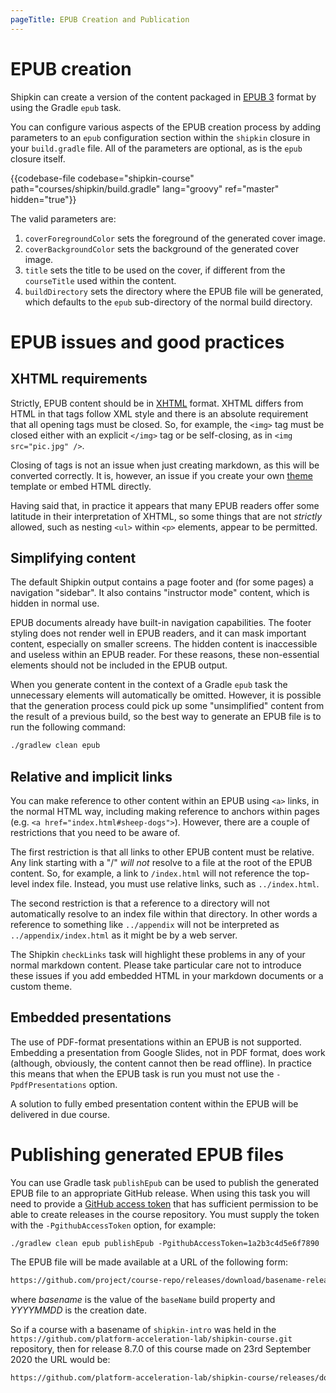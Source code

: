 ```yaml
---
pageTitle: EPUB Creation and Publication
---
```


# EPUB creation

Shipkin can create a version of the content packaged in
[EPUB 3](https://www.w3.org/publishing/epub3/) format
by using the Gradle `epub` task.

You can configure various aspects of the EPUB creation process
by adding parameters to an `epub` configuration section within
the `shipkin` closure in your `build.gradle` file.
All of the parameters are optional, as is the `epub` closure itself.

{{codebase-file codebase="shipkin-course" path="courses/shipkin/build.gradle" lang="groovy" ref="master" hidden="true"}}

The valid parameters are:

1.  `coverForegroundColor` sets the foreground of the generated cover image.
1.  `coverBackgroundColor` sets the background of the generated cover image.
1.  `title` sets the title to be used on the cover, if different from the
    `courseTitle` used within the content.
1.  `buildDirectory` sets the directory where the EPUB file will be
    generated, which defaults to the `epub` sub-directory of the
    normal build directory.

# EPUB issues and good practices

## XHTML requirements

Strictly, EPUB content should be in [XHTML](https://www.w3.org/TR/xhtml1/)
format.
XHTML differs from HTML in that tags follow XML style and there is an
absolute requirement that all opening tags must be closed.
So, for example, the `<img>` tag must be closed either with an explicit
`</img>` tag or be self-closing, as in `<img src="pic.jpg" />`.

Closing of tags is not an issue when just creating markdown, as this
will be converted correctly.
It is, however, an issue if you create your own [theme](../theme/index.html)
template or embed HTML directly.

Having said that, in practice it appears that many EPUB readers offer
some latitude in their interpretation of XHTML, so some things that are
not *strictly* allowed, such as nesting `<ul>` within `<p>` elements, appear
to be permitted.

## Simplifying content

The default Shipkin output contains a page footer and (for some pages)
a navigation "sidebar".
It also contains "instructor mode" content, which is hidden in normal
use.

EPUB documents already have built-in navigation capabilities.
The footer styling does not render well in EPUB readers, and it can mask
important content, especially on smaller screens.
The hidden content is inaccessible and useless within an EPUB reader.
For these reasons, these non-essential elements should not be included in
the EPUB output.

When you generate content in the context of a Gradle `epub` task
the unnecessary elements will automatically be omitted.
However, it is possible that the generation process could pick up some
"unsimplified" content from the result of a previous build, so the
best way to generate an EPUB file is to run the following
command:

```bash
./gradlew clean epub
```

## Relative and implicit links

You can make reference to other content within an EPUB using
`<a>` links, in the normal HTML way, including making reference to
anchors within pages (e.g. `<a href="index.html#sheep-dogs">`).
However, there are a couple of restrictions that you need to
be aware of.

The first restriction is that all links to other EPUB content must
be relative.
Any link starting with a "/" *will not* resolve to a file at the
root of the EPUB content.
So, for example, a link to `/index.html` will not reference the
top-level index file.
Instead, you must use relative links, such as `../index.html`.

The second restriction is that a reference to a directory will not
automatically resolve to an index file within that directory.
In other words a reference to something like `../appendix` will
not be interpreted as `../appendix/index.html` as it might be
by a web server.

The Shipkin `checkLinks` task will highlight these problems in
any of your normal markdown content.
Please take particular care not to introduce these issues if you
add embedded HTML in your markdown documents or a custom theme.

## Embedded presentations

The use of PDF-format presentations within an EPUB is not supported.
Embedding a presentation from Google Slides, not in PDF format,
does work (although, obviously, the content cannot then be read
offline).
In practice this means that when the EPUB task is run you must not
use the `-PpdfPresentations` option.

A solution to fully embed presentation content within the EPUB will be
delivered in due course.

# Publishing generated EPUB files

You can use Gradle task `publishEpub` can be used to publish the
generated EPUB file to an appropriate GitHub release.
When using this task you will need to provide a
[GitHub access token](https://docs.github.com/en/github/authenticating-to-github/creating-a-personal-access-token)
that has sufficient permission to be able to create releases in the
course repository.
You must supply the token with the `-PgithubAccessToken` option, for example:

```
./gradlew clean epub publishEpub -PgithubAccessToken=1a2b3c4d5e6f7890
```

The EPUB file will be made available at a URL of the following
form:

```bash
https://github.com/project/course-repo/releases/download/basename-release-x.y.z/basename-YYYYMMDD.epub
```

where _basename_ is the value of the `baseName` build property and
_YYYYMMDD_ is the creation date.

So if a course with a basename of `shipkin-intro` was held in the
`https://github.com/platform-acceleration-lab/shipkin-course.git`
repository, then for release 8.7.0 of this course made on 23rd September 2020
the URL would be:

```bash
https://github.com/platform-acceleration-lab/shipkin-course/releases/download/shipkin-intro-release-8.7.0/shipkin-intro-20200923.zip
```
